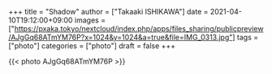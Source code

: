 +++
title = "Shadow"
author = ["Takaaki ISHIKAWA"]
date = 2021-04-10T19:12:00+09:00
images = ["https://pxaka.tokyo/nextcloud/index.php/apps/files_sharing/publicpreview/AJgGq68ATmYM76P?x=1024&y=1024&a=true&file=IMG_0313.jpg"]
tags = ["photo"]
categories = ["photo"]
draft = false
+++

{{< photo AJgGq68ATmYM76P >}}
